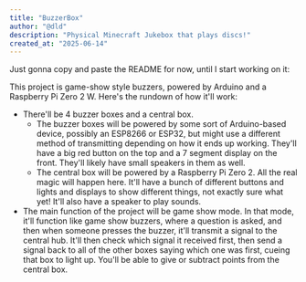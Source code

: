```yaml
---
title: "BuzzerBox"
author: "@dld"
description: "Physical Minecraft Jukebox that plays discs!"
created_at: "2025-06-14"
---
```

Just gonna copy and paste the README for now, until I start working on it:

This project is game-show style buzzers, powered by Arduino and a Raspberry Pi Zero 2 W. Here's the rundown of how it'll work:

- There'll be 4 buzzer boxes and a central box.
  - The buzzer boxes will be powered by some sort of Arduino-based device, possibly an ESP8266 or ESP32, but might use a different method of transmitting depending on how it ends up working. They'll have a big red button on the top and a 7 segment display on the front. They'll likely have small speakers in them as well.
  - The central box will be powered by a Raspberry Pi Zero 2. All the real magic will happen here. It'll have a bunch of different buttons and lights and displays to show different things, not exactly sure what yet! It'll also have a speaker to play sounds.
- The main function of the project will be game show mode. In that mode, it'll function like game show buzzers, where a question is asked, and then when someone presses the buzzer, it'll transmit a signal to the central hub. It'll then check which signal it received first, then send a signal back to all of the other boxes saying which one was first, cueing that box to light up. You'll be able to give or subtract points from the central box.

